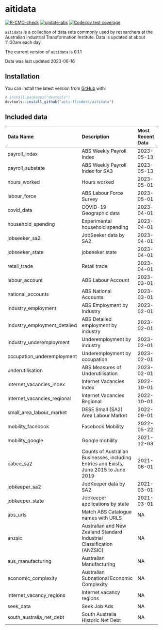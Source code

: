 
<!-- README.md is generated from README.Rmd. Please edit that file -->

# aitidata

<!-- badges: start -->

[![R-CMD-check](https://github.com/aiti-flinders/aitidata/actions/workflows/R-CMD-check.yaml/badge.svg?branch=data_prep)](https://github.com/aiti-flinders/aitidata/actions/workflows/R-CMD-check.yaml)
[![update-abs](https://github.com/aiti-flinders/aitidata/workflows/update-abs/badge.svg)](https://github.com/aiti-flinders/aitidata/actions)
[![Codecov test
coverage](https://codecov.io/gh/aiti-flinders/aitidata/branch/master/graph/badge.svg)](https://app.codecov.io/gh/aiti-flinders/aitidata?branch=master)
<!-- badges: end -->

`aitidata` is a collection of data sets commonly used by researchers at
the Australian Industrial Transformation Institute. Data is updated at
about 11:30am each day.

The current version of `aitidata` is 0.1.1

Data was last updated 2023-06-16

## Installation

You can install the latest version from [GitHub](https://github.com/)
with:

``` r
# install.packages("devtools")
devtools::install_github("aiti-flinders/aitidata")
```

## Included data

| Data Name                    | Description                                                                           | Most Recent Data |
|:-----------------------------|:--------------------------------------------------------------------------------------|:-----------------|
| payroll_index                | ABS Weekly Payroll Index                                                              | 2023-05-13       |
| payroll_substate             | ABS Weekly Payroll Index for SA3                                                      | 2023-05-13       |
| hours_worked                 | Hours worked                                                                          | 2023-05-01       |
| labour_force                 | ABS Labour Force Survey                                                               | 2023-05-01       |
| covid_data                   | COVID-19 Geographic data                                                              | 2023-04-01       |
| household_spending           | Experimental household spending                                                       | 2023-04-01       |
| jobseeker_sa2                | JobSeeker data by SA2                                                                 | 2023-04-01       |
| jobseeker_state              | jobseeker state                                                                       | 2023-04-01       |
| retail_trade                 | Retail trade                                                                          | 2023-04-01       |
| labour_account               | ABS Labour Account                                                                    | 2023-03-01       |
| national_accounts            | ABS National Accounts                                                                 | 2023-03-01       |
| industry_employment          | ABS Employment by Industry                                                            | 2023-02-01       |
| industry_employment_detailed | ABS Detailed employment by industry                                                   | 2023-02-01       |
| industry_underemployment     | Underemployment by industry                                                           | 2023-02-01       |
| occupation_underemployment   | Underemployment by occupation                                                         | 2023-02-01       |
| underutilisation             | ABS Measures of Underutilisation                                                      | 2023-02-01       |
| internet_vacancies_index     | Internet Vacancies Index                                                              | 2022-10-01       |
| internet_vacancies_regional  | Internet Vacancies Regional                                                           | 2022-10-01       |
| small_area_labour_market     | DESE Small (SA2) Area Labour Market                                                   | 2022-09-01       |
| mobility_facebook            | Facebook Mobility                                                                     | 2022-05-22       |
| mobility_google              | Google mobility                                                                       | 2021-12-03       |
| cabee_sa2                    | Counts of Australian Businesses, including Entries and Exists, June 2015 to June 2019 | 2021-06-01       |
| jobkeeper_sa2                | JobKeeper data by SA2                                                                 | 2021-03-01       |
| jobkeeper_state              | Jobkeeper applications by state                                                       | 2021-03-01       |
| abs_urls                     | Match ABS Catalogue names with URLS                                                   | NA               |
| anzsic                       | Australian and New Zealand Standard Industrial Classification (ANZSIC)                | NA               |
| aus_manufacturing            | Australian Manufacturing                                                              | NA               |
| economic_complexity          | Australian Subnational Economic Complexity                                            | NA               |
| internet_vacancy_regions     | Internet vacancy regions                                                              | NA               |
| seek_data                    | Seek Job Ads                                                                          | NA               |
| south_australia_net_debt     | South Australia Historic Net Debt                                                     | NA               |
